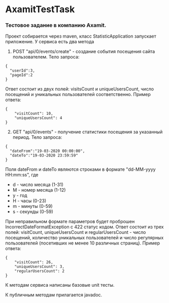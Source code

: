 # AxamitTestTask
### Тестовое задание в компанию Axamit.

Проект собирается через maven, класс StatisticApplication запускает приложение. 
У сервиса есть два метода
1. POST "api/0/events/create" - создание события посещения сайта пользователем. Тело запроса:
```
{
  "userId":3,
  "pageId":2
}
```
Ответ состоит из двух полей: visitsCount и uniqueUsersCount, число посещений и уникальных пользователей соответственно. Пример ответа:
```
{
    "visitCount": 10,
    "uniqueUsersCount": 4
}
```
2. GET "api/0/events" - получение статистики посещения за указанный период. Тело запроса:
```
{
  "dateFrom":"19-03-2020 00:00:00",
  "dateTo":"19-03-2020 23:59:59"
}
```
Поля dateFrom и dateTo являются строками в формате "dd-MM-yyyy HH:mm:ss", где
* d - число месяца (1-31)
* M - номер месяца (1-12)
* y - год
* H - часы (0-23)
* m - минуты (0-59)
* s - секунды (0-59)

При неправильном формате параметров будет проброшен IncorrectDateFormatException с 422 статус кодом.
Ответ состоит из трех полей: visitCount, uniqueUsersCount и regularUsersCount - число посещений, количество уникальных пользователей и число регулярных пользователей (посетивших не менее 10 различных страниц).
Пример ответа: 
```
{
    "visitCount": 26,
    "uniqueUsersCount": 3,
    "regularUsersCount": 2
}
```

К методам сервиса написаны базовые unit тесты.

К публичным методам прилагается javadoc.
